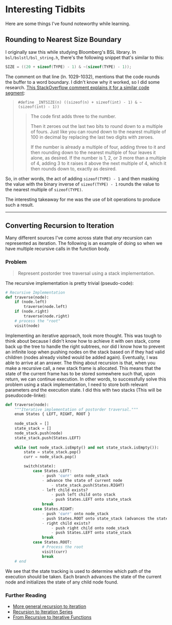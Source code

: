 # Interesting Tidbits

Here are some things I've found noteworthy while learning.

## Rounding to Nearest Size Boundary

I originally saw this while studying Bloomberg's BSL library. In `bsl/bslstl/bsl_string.h`, there's
the following snippet that's similar to this:

```cpp
SIZE = ((20 + sizeof(TYPE) - 1) & ~(sizeof(TYPE) - 1));
```
The comment on that line (ln. 1029-1032), mentions that the code rounds the buffer to a word
boundary. I didn't know why it worked, so I did some research.
[This StackOverflow comment explains it for a similar code segment](https://stackoverflow.com/a/8178170):

>  `#define _INTSIZE(n) ((sizeof(n) + sizeof(int) - 1) & ~(sizeof(int) - 1))`
>
>> The code first adds three to the number.
>>
>> Then it zeroes out the last two bits to round down to a multiple of fours. Just like you can
>> round down to the nearest multiple of 100 in decimal by replacing the last two digits with
>> zeroes.
>> 
>> If the number is already a multiple of four, adding three to it and then rounding down to the
>> nearest multiple of four leaves it alone, as desired. If the number is 1, 2, or 3 more than a
>> multiple of 4, adding 3 to it raises it above the next multiple of 4, which it then rounds down
>> to, exactly as desired.

So, in other words, the act of adding `sizeof(TYPE) - 1` and then masking the value with the binary
inverse of `sizeof(TYPE) - 1` rounds the value to the nearest multiple of `sizeof(TYPE)`. 

The interesting takeaway for me was the use of bit operations to produce such a result.

---

## Converting Recursion to Iteration

Many different sources I've come across state that *any* recursion can represented as iteration. 
The following is an example of doing so when we have multiple recursive calls in the function body.

### Problem

> Represent postorder tree traversal using a stack implementation.

The recursive implementation is pretty trivial (pseudo-code):

```python
# Recursive Implementation
def traverse(node):
    if (node.left)
        traverse(node.left)
    if (node.right)
        traverse(node.right)
    # process the "root"
    visit(node)
```

Implementing an iterative approach, took more thought.
This was tough to think about because I didn't know how to achieve it with oen stack, come back up
the tree to handle the right subtrees, nor did I know how to prevent an infinite loop when pushing
nodes on the stack based on if they had valid children (nodes already visited would be added again).
Eventually, I was able to arrive at an answer. The thing about recursion is that, when you make a
recursive call, a new stack frame is allocated. This means that the state of the current frame has
to be stored somewhere such that, upon return, we can continue execution. In other words, to
successfully solve this problem using a stack implementation, I need to store both relevant
parameters *and* the execution state. I did this with two stacks (This will be pseudocode-linke):

```python
def traverse(node):
    """Iterative implementation of postorder traversal."""
    enum States { LEFT, RIGHT, ROOT }
    
    node_stack = []
    state_stack = []
    node_stack.push(node)
    state_stack.push(States.LEFT)
    
    while (not node_stack.isEmpty() and not state_stack.isEmpty()):
        state = state_stack.pop()
        curr = node_stack.pop()

        switch(state):
            case States.LEFT:
                - push 'curr' onto node_stack
                - advance the state of current node
                    - state_stack.push(States.RIGHT)
                - left child exists?
                    - push left child onto stack
                    - push States.LEFT onto state_stack
                break
            case States.RIGHT:
                - push 'curr' onto node_stack
                - push States.ROOT onto state_stack (advances the state of curr)
                - right child exists?
                    - push right child onto node_stack
                    - push States.LEFT onto state_stack 
                break
            case States.ROOT:
                # Process the root
                visit(curr)
                break
    # end
```

We see that the state tracking is used to determine which path of the execution should be taken.
Each branch advances the state of the current node and initializes the state of any child node
found.


### Further Reading

- [More general recursion to iteration](https://stackoverflow.com/a/8512072)
- [Recursion to Iteration
  Series](https://blog.moertel.com/tags/recursion-to-iteration%20series.html)
- [From Recursive to Iterative Functions](https://www.baeldung.com/cs/convert-recursion-to-iteration)